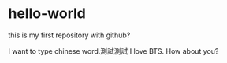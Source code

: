# hello-world
this is my first repository with github?

I want to type chinese word.測試測試
I love BTS. How about you?
